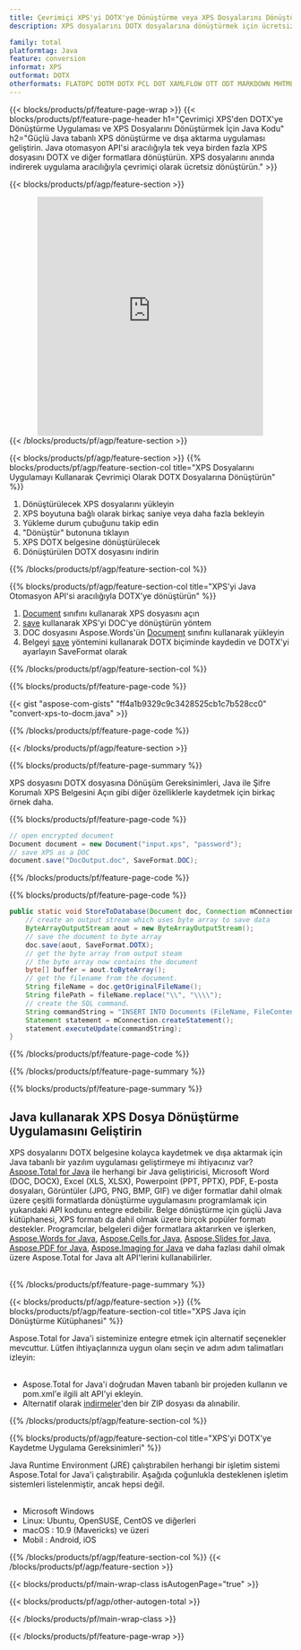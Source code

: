 ```yaml
---
title: Çevrimiçi XPS'yi DOTX'ye Dönüştürme veya XPS Dosyalarını Dönüştürmek için Java tabanlı Uygulama Geliştirme
description: XPS dosyalarını DOTX dosyalarına dönüştürmek için ücretsiz çevrimiçi uygulama. XPS belgeleri için Java dönüştürme kitaplığı kodu. 

family: total
platformtag: Java
feature: conversion
informat: XPS
outformat: DOTX
otherformats: FLATOPC DOTM DOTX PCL DOT XAMLFLOW OTT ODT MARKDOWN MHTML RTF WORDML
---
```

{{< blocks/products/pf/feature-page-wrap >}}
{{< blocks/products/pf/feature-page-header h1="Çevrimiçi XPS'den DOTX'ye Dönüştürme Uygulaması ve XPS Dosyalarını Dönüştürmek İçin Java Kodu" h2="Güçlü Java tabanlı XPS dönüştürme ve dışa aktarma uygulaması geliştirin. Java otomasyon API'si aracılığıyla tek veya birden fazla XPS dosyasını DOTX ve diğer formatlara dönüştürün. XPS dosyalarını anında indirerek uygulama aracılığıyla çevrimiçi olarak ücretsiz dönüştürün." >}}


{{< blocks/products/pf/agp/feature-section >}}

<div class="container-fluid agp-content bg-white aboutfile box-1 vh100 section nopbtm">
<div class=container>
<div class=row>
<div class="demobox tc col-md-12 padding-0" align="center">

<iframe title="Ücretsiz Çevrimiçi XPS - DOTX Dönüştürme Uygulaması" style="border: none; height: 426px;" scrolling="no" src="https://total-conversion-app-65z5r2lp.k8s.dynabic.com/?to=dotx&from=xps" id="child-iframe" width="80%"></iframe>

</div></div>
</div></div>
{{< /blocks/products/pf/agp/feature-section >}}


{{< blocks/products/pf/agp/feature-section >}}
{{% blocks/products/pf/agp/feature-section-col title="XPS Dosyalarını Uygulamayı Kullanarak Çevrimiçi Olarak DOTX Dosyalarına Dönüştürün" %}}

1. Dönüştürülecek XPS dosyalarını yükleyin
1. XPS boyutuna bağlı olarak birkaç saniye veya daha fazla bekleyin
1. Yükleme durum çubuğunu takip edin
1. "Dönüştür" butonuna tıklayın
1. XPS DOTX belgesine dönüştürülecek
1. Dönüştürülen DOTX dosyasını indirin

{{% /blocks/products/pf/agp/feature-section-col %}}

{{% blocks/products/pf/agp/feature-section-col title="XPS'yi Java Otomasyon API'si aracılığıyla DOTX'ye dönüştürün" %}}


1. [Document](https://reference.aspose.com/pdf/java/com.aspose.pdf/Document) sınıfını kullanarak XPS dosyasını açın
2. [save](https://reference.aspose.com/pdf/java/com.aspose.pdf/Document#save-java.lang.String-com.aspose.pdf.SaveOptions-) kullanarak XPS'yi DOC'ye dönüştürün yöntem
3. DOC dosyasını Aspose.Words'ün [Document](https://reference.aspose.com/words/java/com.aspose.words/Document) sınıfını kullanarak yükleyin
4. Belgeyi [save](https://reference.aspose.com/words/java/com.aspose.words/Document#save(java.lang.String,int)) yöntemini kullanarak DOTX biçiminde kaydedin ve DOTX'yi ayarlayın SaveFormat olarak



{{% /blocks/products/pf/agp/feature-section-col %}}

{{% blocks/products/pf/feature-page-code %}}
{{< gist "aspose-com-gists" "ff4a1b9329c9c3428525cb1c7b528cc0" "convert-xps-to-docm.java" >}}
{{% /blocks/products/pf/feature-page-code %}}

{{< /blocks/products/pf/agp/feature-section >}}

{{% blocks/products/pf/feature-page-summary %}}

XPS dosyasını DOTX dosyasına Dönüşüm Gereksinimleri, Java ile Şifre Korumalı XPS Belgesini Açın gibi diğer özelliklerle kaydetmek için birkaç örnek daha.

{{% blocks/products/pf/feature-page-code %}}

```cs
// open encrypted document
Document document = new Document("input.xps", "password");
// save XPS as a DOC 
document.save("DocOutput.doc", SaveFormat.DOC);
```


{{% /blocks/products/pf/feature-page-code %}}
{{% blocks/products/pf/feature-page-code %}}


```java
public static void StoreToDatabase(Document doc, Connection mConnection) throws Exception {
    // create an output stream which uses byte array to save data
    ByteArrayOutputStream aout = new ByteArrayOutputStream();
    // save the document to byte array
    doc.save(aout, SaveFormat.DOTX);
    // get the byte array from output steam
    // the byte array now contains the document
    byte[] buffer = aout.toByteArray();
    // get the filename from the document.
    String fileName = doc.getOriginalFileName();
    String filePath = fileName.replace("\\", "\\\\");
    // create the SQL command.
    String commandString = "INSERT INTO Documents (FileName, FileContent) VALUES('" + filePath + "', '" + buffer + "')";
    Statement statement = mConnection.createStatement();
    statement.executeUpdate(commandString);
}  
```


{{% /blocks/products/pf/feature-page-code %}}


{{% /blocks/products/pf/feature-page-summary %}}

{{% blocks/products/pf/feature-page-summary %}}

<h2>Java kullanarak XPS Dosya Dönüştürme Uygulamasını Geliştirin</h2>

XPS dosyalarını DOTX belgesine kolayca kaydetmek ve dışa aktarmak için Java tabanlı bir yazılım uygulaması geliştirmeye mi ihtiyacınız var? [Aspose.Total for Java](https://products.aspose.com/total/tr/java/) ile herhangi bir Java geliştiricisi, Microsoft Word (DOC, DOCX), Excel (XLS, XLSX), Powerpoint (PPT, PPTX), PDF, E-posta dosyaları, Görüntüler (JPG, PNG, BMP, GIF) ve diğer formatlar dahil olmak üzere çeşitli formatlarda dönüştürme uygulamasını programlamak için yukarıdaki API kodunu entegre edebilir. Belge dönüştürme için güçlü Java kütüphanesi, XPS formatı da dahil olmak üzere birçok popüler formatı destekler. Programcılar, belgeleri diğer formatlara aktarırken ve işlerken, [Aspose.Words for Java](https://products.aspose.com/words/tr/java/), [Aspose.Cells for Java](https://products.aspose.com/cells/tr/java/), [Aspose.Slides for Java](https://products.aspose.com/slides/tr/java/), [Aspose.PDF for Java](https://products.aspose.com/pdf/tr/java/), [Aspose.Imaging for Java](https://products.aspose.com/imaging/tr/java/) ve daha fazlası dahil olmak üzere Aspose.Total for Java alt API'lerini kullanabilirler.<br /><br />

{{% /blocks/products/pf/feature-page-summary %}}

{{< blocks/products/pf/agp/feature-section >}}
{{% blocks/products/pf/agp/feature-section-col title="XPS Java için Dönüştürme Kütüphanesi" %}}

Aspose.Total for Java'i sisteminize entegre etmek için alternatif seçenekler mevcuttur. Lütfen ihtiyaçlarınıza uygun olanı seçin ve adım adım talimatları izleyin:<br /><br />

- Aspose.Total for Java'i doğrudan Maven tabanlı bir projeden kullanın ve pom.xml'e ilgili alt API'yi ekleyin.
- Alternatif olarak [indirmeler](https://releases.aspose.com/total/java)'den bir ZIP dosyası da alınabilir.

{{% /blocks/products/pf/agp/feature-section-col %}}

{{% blocks/products/pf/agp/feature-section-col title="XPS'yi DOTX'ye Kaydetme Uygulama Gereksinimleri" %}}

Java Runtime Environment (JRE) çalıştırabilen herhangi bir işletim sistemi Aspose.Total for Java'i çalıştırabilir. Aşağıda çoğunlukla desteklenen işletim sistemleri listelenmiştir, ancak hepsi değil. <br /><br />
- Microsoft Windows
- Linux: Ubuntu, OpenSUSE, CentOS ve diğerleri
- macOS : 10.9 (Mavericks) ve üzeri
- Mobil : Android, iOS

{{% /blocks/products/pf/agp/feature-section-col %}}
{{< /blocks/products/pf/agp/feature-section >}}

{{< blocks/products/pf/main-wrap-class isAutogenPage="true" >}}

{{< blocks/products/pf/agp/other-autogen-total >}}

{{< /blocks/products/pf/main-wrap-class >}}

{{< /blocks/products/pf/feature-page-wrap >}}